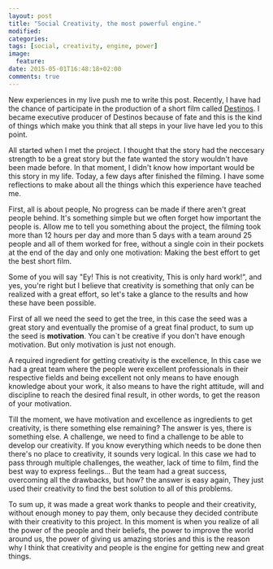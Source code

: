 ```yaml
---
layout: post
title: "Social Creativity, the most powerful engine."
modified:
categories:
tags: [social, creativity, engine, power]
image:
  feature: 
date: 2015-05-01T16:48:18+02:00
comments: true
---
```


New experiences in my live push me to write this post. Recently, I have had the chance of participate in the production of a short film called [Destinos](https://www.facebook.com/destinoscorto). I became executive producer of Destinos because of fate and this is the kind of things which make you think that all steps in your live have led you to this point.

All started when I met the project. I thought that the story had the neccesary strength to be a great story but the fate wanted the story wouldn't have been made before. In that moment, I didn't know how important would be this story in my life. Today, a few days after finished the filming. I have some reflections to make about all the things which this experience have teached me.

First, all is about people, No progress can be made if there aren't great people behind. It's something simple but we often forget how important the people is. Allow me to tell you something about the project, the filming took more than 12 hours per day and more than 5 days with a team around 25 people and all of them worked for free, without a single coin in their pockets at the end of the day and only one motivation: Making the best effort to get the best short film.

Some of you will say "Ey! This is not creativity, This is only hard work!", and yes, you're right but I believe that creativity is something that only can be realized with a great effort, so let's take a glance to the results and how these have been possible.

First of all we need the seed to get the tree, in this case the seed was a great story and eventually the promise of a great final product, to sum up the seed is **motivation**. You can`t be creative if you don't have enough motivation. But only motivation is just not enough.

A required ingredient for getting creativity is the excellence, In this case we had a great team where the people were excellent professionals in their respective fields and being excellent not only means to have enough knowledge about your work, it also means to have the right attitude, will and discipline to reach the desired final result, in other words, to get the reason of your motivation.

Till the moment, we have motivation and excellence as ingredients to get creativity, is there something else remaining? The answer is yes, there is something else. A challenge, we need to find a challenge to be able to develop our creativity. If you know everything which needs to be done then there's no place to creativity, it sounds very logical. In this case we had to pass through multiple challenges, the weather, lack of time to film, find the best way to express feelings... But the team had a great success, overcoming all the drawbacks, but how? the answer is easy again, They just used their creativity to find the best solution to all of this problems.

To sum up, it was made a great work thanks to people and their creativity, without enough money to pay them, only because they decided contribute with their creativity to this project. In this moment is when you realize of all the power of the people and their beliefs, the power to improve the world around us, the power of giving us amazing stories and this is the reason why I think that creativity and people is the engine for getting new and great things.